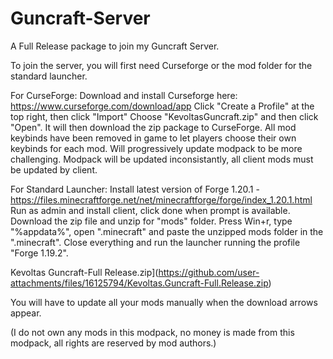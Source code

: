 # Guncraft-Server
A Full Release package to join my Guncraft Server.

To join the server, you will first need Curseforge or the mod folder for the standard launcher.

For CurseForge:
Download and install Curseforge here: https://www.curseforge.com/download/app
Click "Create a Profile" at the top right, then click "Import"
Choose "KevoltasGuncraft.zip" and then click "Open".
It will then download the zip package to CurseForge.
All mod keybinds have been removed in game to let players choose their own keybinds for each mod.
Will progressively update modpack to be more challenging.
Modpack will be updated inconsistantly, all client mods must be updated by client.

For Standard Launcher:
Install latest version of Forge 1.20.1 - https://files.minecraftforge.net/net/minecraftforge/forge/index_1.20.1.html
Run as admin and install client, click done when prompt is available.
Download the zip file and unzip for "mods" folder.
Press Win+r, type "%appdata%", open ".minecraft" and paste the unzipped mods folder in the ".minecraft".
Close everything and run the launcher running the profile "Forge 1.19.2". 



Kevoltas Guncraft-Full Release.zip](https://github.com/user-attachments/files/16125794/Kevoltas.Guncraft-Full.Release.zip)



You will have to update all your mods manually when the download arrows appear.

(I do not own any mods in this modpack, no money is made from this modpack, all rights are reserved by mod authors.)
